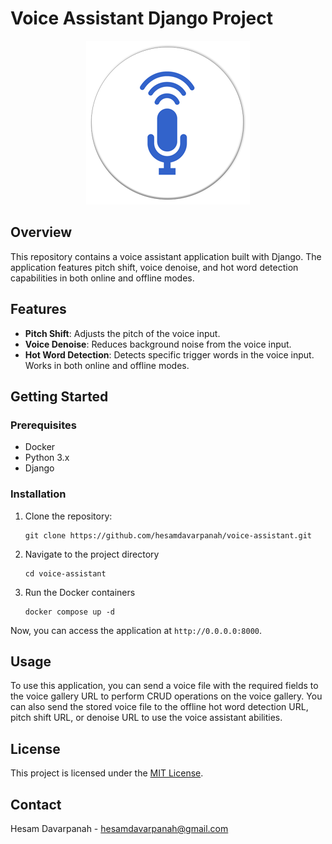 # Voice Assistant Django Project
<center><img src="./logo.png" alt="logo"></center>

## Overview
This repository contains a voice assistant application built with Django. The application features pitch shift, voice denoise, and hot word detection capabilities in both online and offline modes.

## Features
- **Pitch Shift**: Adjusts the pitch of the voice input.
- **Voice Denoise**: Reduces background noise from the voice input.
- **Hot Word Detection**: Detects specific trigger words in the voice input. Works in both online and offline modes.

## Getting Started

### Prerequisites
- Docker
- Python 3.x
- Django

### Installation
1. Clone the repository:

   ```shell
   git clone https://github.com/hesamdavarpanah/voice-assistant.git
   ```

2. Navigate to the project directory
   ```shell
   cd voice-assistant
   ```

3. Run the Docker containers
   ```shell
   docker compose up -d
   ```


Now, you can access the application at `http://0.0.0.0:8000`.

## Usage
To use this application, you can send a voice file with the required fields to the voice gallery URL to perform CRUD operations on the voice gallery. You can also send the stored voice file to the offline hot word detection URL, pitch shift URL, or denoise URL to use the voice assistant abilities.
## License
This project is licensed under the [MIT License](./LICENSE).

## Contact
Hesam Davarpanah - hesamdavarpanah@gmail.com